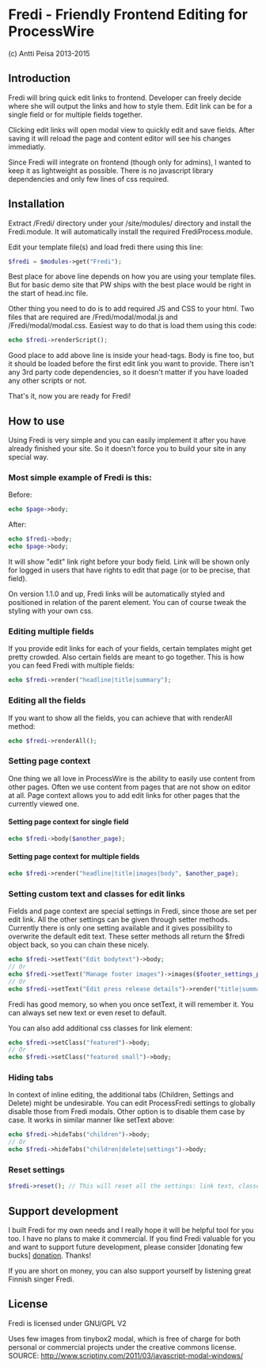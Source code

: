 
Fredi - Friendly Frontend Editing for ProcessWire
=================================================

(c) Antti Peisa 2013-2015


Introduction
-------------------------------------------------

Fredi will bring quick edit links to frontend. Developer can freely decide where
she will output the links and how to style them. Edit link can be for a single field
or for multiple fields together.

Clicking edit links will open modal view to quickly edit and save fields. After
saving it will reload the page and content editor will see his changes immediatly.

Since Fredi will integrate on frontend (though only for admins), I wanted to keep it
as lightweight as possible. There is no javascript library dependencies and only few
lines of css required.


Installation
-------------------------------------------------

Extract /Fredi/ directory under your /site/modules/ directory and install the
Fredi.module. It will automatically install the required FrediProcess.module.

Edit your template file(s) and load fredi there using this line:

```php
$fredi = $modules->get("Fredi");
```

Best place for above line depends on how you are using your template files. But
for basic demo site that PW ships with the best place would be right in the start
of head.inc file.

Other thing you need to do is to add required JS and CSS to your html. Two files that
are required are /Fredi/modal/modal.js and /Fredi/modal/modal.css. Easiest way to do
that is load them using this code:

```php
echo $fredi->renderScript();
```

Good place to add above line is inside your head-tags. Body is fine too, but it
should be loaded before the first edit link you want to provide. There isn't any 3rd
party code dependencies, so it doesn't matter if you have loaded any other scripts or
not.

That's it, now you are ready for Fredi!


How to use
-------------------------------------------------

Using Fredi is very simple and you can easily implement it after you have already
finished your site. So it doesn't force you to build your site in any special way.


### Most simple example of Fredi is this:

Before:
```php
echo $page->body;
```

After:
```php
echo $fredi->body;
echo $page->body;
```

It will show "edit" link right before your body field. Link will be shown only for
logged in users that have rights to edit that page (or to be precise, that field).

On version 1.1.0 and up, Fredi links will be automatically styled and positioned in
relation of the parent element. You can of course tweak the styling with your own
css.


### Editing multiple fields

If you provide edit links for each of your fields, certain templates might get pretty
crowded. Also certain fields are meant to go together. This is how you can feed Fredi
with multiple fields:

```php
echo $fredi->render("headline|title|summary");
```


### Editing all the fields

If you want to show all the fields, you can achieve that with renderAll method:

```php
echo $fredi->renderAll();
```


### Setting page context

One thing we all love in ProcessWire is the ability to easily use content from other
pages. Often we use content from pages that are not show on editor at all. Page context
allows you to add edit links for other pages that the currently viewed one.


#### Setting page context for single field

```php
echo $fredi->body($another_page);
```


#### Setting page context for multiple fields

```php
echo $fredi->render("headline|title|images|body", $another_page);
```

### Setting custom text and classes for edit links

Fields and page context are special settings in Fredi, since those are set per edit link.
All the other settings can be given through setter methods. Currently there is only one
setting available and it gives possibility to overwrite the default edit text. These
setter methods all return the $fredi object back, so you can chain these nicely.

```php
echo $fredi->setText("Edit bodytext")->body;
// Or
echo $fredi->setText("Manage footer images")->images($footer_settings_page);
// Or
echo $fredi->setText("Edit press release details")->render("title|summary|publishdate", $another_page);
```

Fredi has good memory, so when you once setText, it will remember it. You can always set
new text or even reset to default.

You can also add additional css classes for link element:
```php
echo $fredi->setClass("featured")->body;
// Or
echo $fredi->setClass("featured small")->body;
```


### Hiding tabs

In context of inline editing, the additional tabs (Children, Settings and Delete) might be
undesirable. You can edit ProcessFredi settings to globally disable those from Fredi modals.
Other option is to disable them case by case. It works in similar manner like setText above:

```php
echo $fredi->hideTabs("children")->body;
// Or
echo $fredi->hideTabs("children|delete|settings")->body;
```

### Reset settings

```php
$fredi->reset(); // This will reset all the settings: link text, classes and tabs hiding.
```



Support development
-------------------------------------------------

I built Fredi for my own needs and I really hope it will be helpful tool for you too.
I have no plans to make it commercial. If you find Fredi valuable for you and want to
support future development, please consider [donating few bucks] [donation]. Thanks!

[donation]: https://www.paypal.com/cgi-bin/webscr?cmd=_s-xclick&hosted_button_id=9NQMHQE84QF22

If you are short on money, you can also support yourself by listening great Finnish singer
Fredi.



License
-------------------------------------------------

Fredi is licensed under GNU/GPL V2

Uses few images from tinybox2 modal, which is free of charge for both personal or
commercial projects under the creative commons license.
SOURCE: http://www.scriptiny.com/2011/03/javascript-modal-windows/

